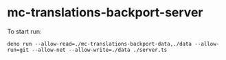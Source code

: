 # mc-translations-backport-server

To start run:
```
deno run --allow-read=./mc-translations-backport-data,./data --allow-run=git --allow-net --allow-write=./data ./server.ts
```
